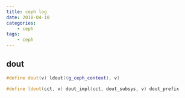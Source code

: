 ```yaml
---
title: ceph log
date: 2018-04-10
categories:
    - ceph
tags:
    - ceph 
---
```


## dout

```c++
#define dout(v) ldout((g_ceph_context), v)

#define ldout(cct, v) dout_impl(cct, dout_subsys, v) dout_prefix

```